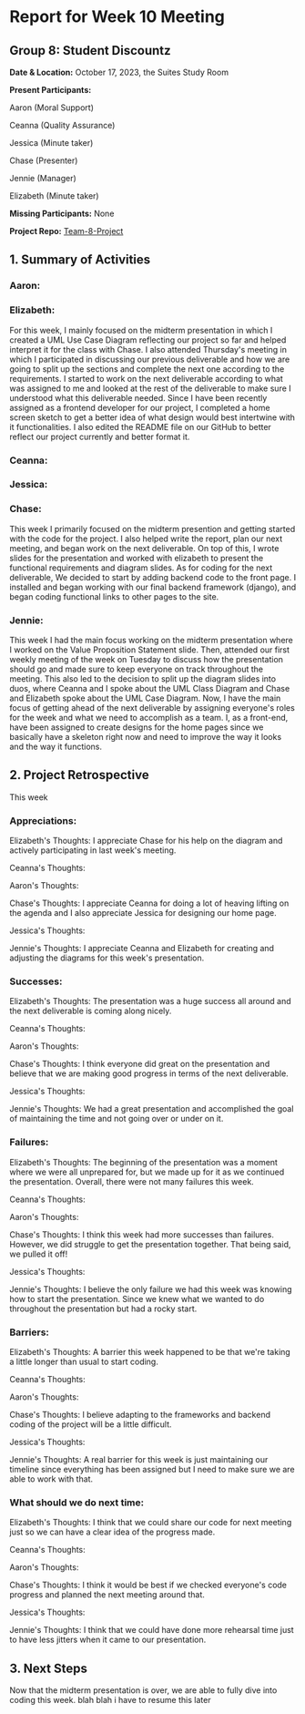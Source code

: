 # Report for Week 10 Meeting

## Group 8: Student Discountz

**Date & Location:** October 17, 2023, the Suites Study Room

**Present Participants:**

Aaron (Moral Support)

Ceanna (Quality Assurance)

Jessica (Minute taker)

Chase (Presenter)

Jennie (Manager)

Elizabeth (Minute taker)

**Missing Participants:** None 

**Project Repo:** [Team-8-Project](https://github.com/aaronr7734/team-8-project "Our Repository")



## 1. Summary of Activities

### **Aaron**:


### **Elizabeth**:

For this week, I mainly focused on the midterm presentation in which I created a UML Use Case Diagram reflecting our project so far and helped interpret
it for the class with Chase. I also attended Thursday's meeting in which I participated in discussing our previous deliverable and how we are going to split up the sections and complete the next one according to the requirements. I started to work on the next deliverable according to what was assigned to me and looked at the rest of the deliverable to make sure I understood what this deliverable needed. Since I have been recently assigned as a frontend developer for our project, I completed a home screen sketch to get a better idea of what design would best intertwine with it functionalities. I also edited the README file on our GitHub to better reflect our project currently and better format it.

### **Ceanna**:


### **Jessica**:


### **Chase**:

This week I primarily focused on the midterm presention and getting started with the code for the project. I also helped write the report, plan our next meeting, and began work on the next deliverable. On top of this, I wrote slides for the presentation and worked with elizabeth to present the functional requirements and diagram slides. As for coding for the next deliverable, We decided to start by adding backend code to the front page. I installed and began working with our final backend framework (django), and began coding functional links to other pages to the site.

### **Jennie**:

This week I had the main focus working on the midterm presentation where I worked on the Value Proposition Statement slide. Then, attended our first weekly meeting of the week on Tuesday to discuss how the presentation should go and made sure to keep everyone on track throughout the meeting. This also led to the decision to split up the diagram slides into duos, where Ceanna and I spoke about the UML Class Diagram and Chase and Elizabeth spoke about the UML Case Diagram. Now, I have the main focus of getting ahead of the next deliverable by assigning everyone's roles for the week and what we need to accomplish as a team. I, as a front-end, have been assigned to create designs for the home pages since we basically have a skeleton right now and need to improve the way it looks and the way it functions. 


## 2. Project Retrospective

This week 

### **Appreciations**: 

   Elizabeth's Thoughts: I appreciate Chase for his help on the diagram and actively participating in last week's meeting.
   
   Ceanna's Thoughts: 

   
   Aaron's Thoughts: 

   
   Chase's Thoughts: I appreciate Ceanna for doing a lot of heaving lifting on the agenda and I also appreciate Jessica for designing our home page.
   
   
   Jessica's Thoughts: 
   
   
   Jennie's Thoughts: I appreciate Ceanna and Elizabeth for creating and adjusting the diagrams for this week's presentation.


### **Successes**: 

   Elizabeth's Thoughts: The presentation was a huge success all around and the next deliverable is coming along nicely. 

   
   Ceanna's Thoughts: 

   
   Aaron's Thoughts: 

   
   Chase's Thoughts: I think everyone did great on the presentation and believe that we are making good progress in terms of the next deliverable.

   
   Jessica's Thoughts: 

   
   Jennie's Thoughts: We had a great presentation and accomplished the goal of maintaining the time and not going over or under on it.


### **Failures**: 

   Elizabeth's Thoughts: The beginning of the presentation was a moment where we were all unprepared for, but we made up for it as we continued the presentation. Overall, there were not many failures this week.

   
   Ceanna's Thoughts: 

   
   Aaron's Thoughts: 

   
   Chase's Thoughts: I think this week had more successes than failures. However, we did struggle to get the presentation together. That being said, we pulled it off!

   
   Jessica's Thoughts: 

   
   Jennie's Thoughts: I believe the only failure we had this week was knowing how to start the presentation. Since we knew what we wanted to do throughout the presentation but had a rocky start.


### **Barriers**: 

   Elizabeth's Thoughts: A barrier this week happened to be that we're taking a little longer than usual to start coding.

   
   Ceanna's Thoughts: 

   
   Aaron's Thoughts: 
   
   
   Chase's Thoughts: I believe adapting to the frameworks and backend coding of the project will be a little difficult.
   
   
   Jessica's Thoughts: 

   
   Jennie's Thoughts: A real barrier for this week is just maintaining our timeline since everything has been assigned but I need to make sure we are able to work with that. 

   
### **What should we do next time**: 

   Elizabeth's Thoughts: I think that we could share our code for next meeting just so we can have a clear idea of the progress made.

   
   Ceanna's Thoughts: 

   
   Aaron's Thoughts:

   
   Chase's Thoughts: I think it would be best if we checked everyone's code progress and planned the next meeting around that.
   
   
   Jessica's Thoughts: 

   
   Jennie's Thoughts: I think that we could have done more rehearsal time just to have less jitters when it came to our presentation.
   
   
## 3. Next Steps

Now that the midterm presentation is over, we are able to fully dive into coding this week. blah blah i have to resume this later

